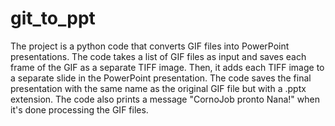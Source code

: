 # git_to_ppt
The project is a python code that converts GIF files into PowerPoint presentations. 
The code takes a list of GIF files as input and saves each frame of the GIF as a separate TIFF image. 
Then, it adds each TIFF image to a separate slide in the PowerPoint presentation. 
The code saves the final presentation with the same name as the original GIF file but with a .pptx extension. 
The code also prints a message "CornoJob pronto Nana!" when it's done processing the GIF files.
